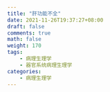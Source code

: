 ```yaml
---
title: "肝功能不全"
date: 2021-11-26T19:37:27+08:00
draft: false
comments: true
math: false
weight: 170
tags:
    - 病理生理学
    - 器官系统病理生理学
categories:
    - 病理生理学
---
```


